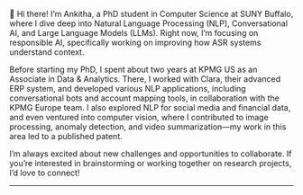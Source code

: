 

👋 Hi there! I’m Ankitha, a PhD student in Computer Science at SUNY Buffalo, where I dive deep into Natural Language Processing (NLP), Conversational AI, and Large Language Models (LLMs). Right now, I’m focusing on responsible AI, specifically working on improving how ASR systems understand context.

Before starting my PhD, I spent about two years at KPMG US as an Associate in Data & Analytics. There, I worked with Clara, their advanced ERP system, and developed various NLP applications, including conversational bots and account mapping tools, in collaboration with the KPMG Europe team. I also explored NLP for social media and financial data, and even ventured into computer vision, where I contributed to image processing, anomaly detection, and video summarization—my work in this area led to a published patent.

I’m always excited about new challenges and opportunities to collaborate. If you’re interested in brainstorming or working together on research projects, I’d love to connect!

---
